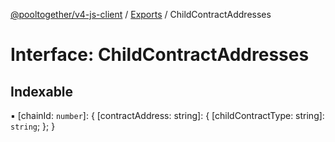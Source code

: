 [@pooltogether/v4-js-client](../README.md) / [Exports](../modules.md) / ChildContractAddresses

# Interface: ChildContractAddresses

## Indexable

▪ [chainId: `number`]: { [contractAddress: string]: { [childContractType: string]: `string`;  };  }
